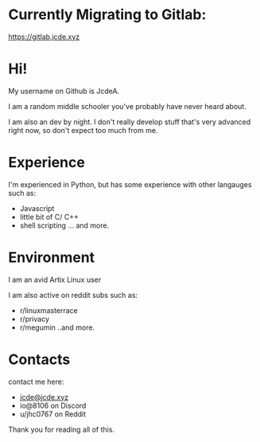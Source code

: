 # Currently Migrating to Gitlab: 
https://gitlab.jcde.xyz


# Hi! 

My username on Github is JcdeA.

I am a random middle schooler you've probably have never heard about. 


I am also an dev by night. I don't really develop stuff that's very advanced right now, so don't expect too much from me.

# Experience
I'm experienced in Python, but has some experience with other langauges such as: 
  * Javascript
  * little bit of C/ C++
  * shell scripting
  ... and more.
  
# Environment
I am an avid Artix Linux user

 

I am also active on reddit subs such as:
  * r/linuxmasterrace
  * r/privacy
  * r/megumin
  ..and more.
  
  
  
  
  
 
 
# Contacts

contact me here:
  * jcde@jcde.xyz
  * io@8106 on Discord
  * u/jhc0767 on Reddit
  
  
Thank you for reading all of this.


